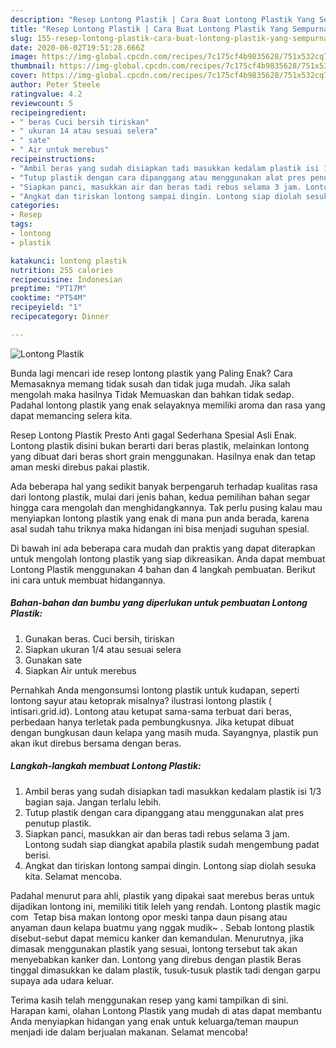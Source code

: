```yaml
---
description: "Resep Lontong Plastik | Cara Buat Lontong Plastik Yang Sempurna"
title: "Resep Lontong Plastik | Cara Buat Lontong Plastik Yang Sempurna"
slug: 155-resep-lontong-plastik-cara-buat-lontong-plastik-yang-sempurna
date: 2020-06-02T19:51:28.666Z
image: https://img-global.cpcdn.com/recipes/7c175cf4b9835628/751x532cq70/lontong-plastik-foto-resep-utama.jpg
thumbnail: https://img-global.cpcdn.com/recipes/7c175cf4b9835628/751x532cq70/lontong-plastik-foto-resep-utama.jpg
cover: https://img-global.cpcdn.com/recipes/7c175cf4b9835628/751x532cq70/lontong-plastik-foto-resep-utama.jpg
author: Peter Steele
ratingvalue: 4.2
reviewcount: 5
recipeingredient:
- " beras Cuci bersih tiriskan"
- " ukuran 14 atau sesuai selera"
- " sate"
- " Air untuk merebus"
recipeinstructions:
- "Ambil beras yang sudah disiapkan tadi masukkan kedalam plastik isi 1/3 bagian saja. Jangan terlalu lebih."
- "Tutup plastik dengan cara dipanggang atau menggunakan alat pres penutup plastik."
- "Siapkan panci, masukkan air dan beras tadi rebus selama 3 jam. Lontong sudah siap diangkat apabila plastik sudah mengembung padat berisi."
- "Angkat dan tiriskan lontong sampai dingin. Lontong siap diolah sesuka kita. Selamat mencoba."
categories:
- Resep
tags:
- lontong
- plastik

katakunci: lontong plastik 
nutrition: 255 calories
recipecuisine: Indonesian
preptime: "PT17M"
cooktime: "PT54M"
recipeyield: "1"
recipecategory: Dinner

---
```



![Lontong Plastik](https://img-global.cpcdn.com/recipes/7c175cf4b9835628/751x532cq70/lontong-plastik-foto-resep-utama.jpg)

Bunda lagi mencari ide resep lontong plastik yang Paling Enak? Cara Memasaknya memang tidak susah dan tidak juga mudah. Jika salah mengolah maka hasilnya Tidak Memuaskan dan bahkan tidak sedap. Padahal lontong plastik yang enak selayaknya memiliki aroma dan rasa yang dapat memancing selera kita.

Resep Lontong Plastik Presto Anti gagal Sederhana Spesial Asli Enak. Lontong plastik disini bukan berarti dari beras plastik, melainkan lontong yang dibuat dari beras short grain menggunakan. Hasilnya enak dan tetap aman meski direbus pakai plastik.

Ada beberapa hal yang sedikit banyak berpengaruh terhadap kualitas rasa dari lontong plastik, mulai dari jenis bahan, kedua pemilihan bahan segar hingga cara mengolah dan menghidangkannya. Tak perlu pusing kalau mau menyiapkan lontong plastik yang enak di mana pun anda berada, karena asal sudah tahu triknya maka hidangan ini bisa menjadi suguhan spesial.


Di bawah ini ada beberapa cara mudah dan praktis yang dapat diterapkan untuk mengolah lontong plastik yang siap dikreasikan. Anda dapat membuat Lontong Plastik menggunakan 4 bahan dan 4 langkah pembuatan. Berikut ini cara untuk membuat hidangannya.

<!--inarticleads1-->

##### Bahan-bahan dan bumbu yang diperlukan untuk pembuatan Lontong Plastik:

1. Gunakan  beras. Cuci bersih, tiriskan
1. Siapkan  ukuran 1/4 atau sesuai selera
1. Gunakan  sate
1. Siapkan  Air untuk merebus


Pernahkah Anda mengonsumsi lontong plastik untuk kudapan, seperti lontong sayur atau ketoprak misalnya? ilustrasi lontong plastik ( intisari.grid.id). Lontong atau ketupat sama-sama terbuat dari beras, perbedaan hanya terletak pada pembungkusnya. Jika ketupat dibuat dengan bungkusan daun kelapa yang masih muda. Sayangnya, plastik pun akan ikut direbus bersama dengan beras. 

<!--inarticleads2-->

##### Langkah-langkah membuat Lontong Plastik:

1. Ambil beras yang sudah disiapkan tadi masukkan kedalam plastik isi 1/3 bagian saja. Jangan terlalu lebih.
1. Tutup plastik dengan cara dipanggang atau menggunakan alat pres penutup plastik.
1. Siapkan panci, masukkan air dan beras tadi rebus selama 3 jam. Lontong sudah siap diangkat apabila plastik sudah mengembung padat berisi.
1. Angkat dan tiriskan lontong sampai dingin. Lontong siap diolah sesuka kita. Selamat mencoba.


Padahal menurut para ahli, plastik yang dipakai saat merebus beras untuk dijadikan lontong ini, memiliki titik leleh yang rendah. Lontong plastik magic com ‍ Tetap bisa makan lontong opor meski tanpa daun pisang atau anyaman daun kelapa buatmu yang nggak mudik~ ‍. Sebab lontong plastik disebut-sebut dapat memicu kanker dan kemandulan. Menurutnya, jika dimasak menggunakan plastik yang sesuai, lontong tersebut tak akan menyebabkan kanker dan. Lontong yang direbus dengan plastik Beras tinggal dimasukkan ke dalam plastik, tusuk-tusuk plastik tadi dengan garpu supaya ada udara keluar. 

Terima kasih telah menggunakan resep yang kami tampilkan di sini. Harapan kami, olahan Lontong Plastik yang mudah di atas dapat membantu Anda menyiapkan hidangan yang enak untuk keluarga/teman maupun menjadi ide dalam berjualan makanan. Selamat mencoba!
